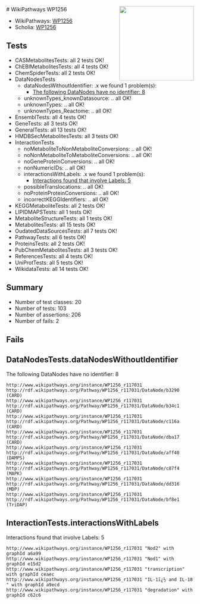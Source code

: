 <img style="float: right; width: 200px" src="https://upload.wikimedia.org/wikipedia/commons/thumb/8/83/Wplogo_with_text_500.png/640px-Wplogo_with_text_500.png" />
# WikiPathways WP1256

* WikiPathways: [WP1256](https://new.wikipathways.org/pathways/WP1256)
* Scholia: [WP1256](https://scholia.toolforge.org/wikipathways/WP1256)
## Tests
* CASMetabolitesTests: all 2 tests OK!
* ChEBIMetabolitesTests: all 4 tests OK!
* ChemSpiderTests: all 2 tests OK!
* DataNodesTests
    * dataNodesWithoutIdentifier: .x we found 1 problem(s):
        * [The following DataNodes have no identifier: 8](#d2d32fa7)
    * unknownTypes_knownDatasource: .. all OK!
    * unknownTypes: .. all OK!
    * unknownTypes_Reactome: .. all OK!
* EnsemblTests: all 4 tests OK!
* GeneTests: all 3 tests OK!
* GeneralTests: all 13 tests OK!
* HMDBSecMetabolitesTests: all 3 tests OK!
* InteractionTests
    * noMetaboliteToNonMetaboliteConversions: .. all OK!
    * noNonMetaboliteToMetaboliteConversions: .. all OK!
    * noGeneProteinConversions: .. all OK!
    * nonNumericIDs: .. all OK!
    * interactionsWithLabels: .x we found 1 problem(s):
        * [Interactions found that involve Labels: 5](#630d267c)
    * possibleTranslocations: .. all OK!
    * noProteinProteinConversions: .. all OK!
    * incorrectKEGGIdentifiers: .. all OK!
* KEGGMetaboliteTests: all 2 tests OK!
* LIPIDMAPSTests: all 1 tests OK!
* MetaboliteStructureTests: all 1 tests OK!
* MetabolitesTests: all 15 tests OK!
* OudatedDataSourcesTests: all 7 tests OK!
* PathwayTests: all 6 tests OK!
* ProteinsTests: all 2 tests OK!
* PubChemMetabolitesTests: all 3 tests OK!
* ReferencesTests: all 4 tests OK!
* UniProtTests: all 5 tests OK!
* WikidataTests: all 14 tests OK!


## Summary

* Number of test classes: 20
* Number of tests: 103
* Number of assertions: 206
* Number of fails: 2

## Fails

<a name="d2d32fa7" />

## DataNodesTests.dataNodesWithoutIdentifier

The following DataNodes have no identifier: 8
```
http://www.wikipathways.org/instance/WP1256_r117031 http://rdf.wikipathways.org/Pathway/WP1256_r117031/DataNode/b3290 (CARD)
http://www.wikipathways.org/instance/WP1256_r117031 http://rdf.wikipathways.org/Pathway/WP1256_r117031/DataNode/b34c1 (CARD)
http://www.wikipathways.org/instance/WP1256_r117031 http://rdf.wikipathways.org/Pathway/WP1256_r117031/DataNode/c116a (CARD)
http://www.wikipathways.org/instance/WP1256_r117031 http://rdf.wikipathways.org/Pathway/WP1256_r117031/DataNode/dba17 (CARD)
http://www.wikipathways.org/instance/WP1256_r117031 http://rdf.wikipathways.org/Pathway/WP1256_r117031/DataNode/aff40 (DAMPS)
http://www.wikipathways.org/instance/WP1256_r117031 http://rdf.wikipathways.org/Pathway/WP1256_r117031/DataNode/c87f4 (MAPK)
http://www.wikipathways.org/instance/WP1256_r117031 http://rdf.wikipathways.org/Pathway/WP1256_r117031/DataNode/dd316 (MDP)
http://www.wikipathways.org/instance/WP1256_r117031 http://rdf.wikipathways.org/Pathway/WP1256_r117031/DataNode/bf8e1 (TriDAP)
```

<a name="630d267c" />

## InteractionTests.interactionsWithLabels

Interactions found that involve Labels: 5
```
http://www.wikipathways.org/instance/WP1256_r117031 "Nod2" with graphId a6a99
http://www.wikipathways.org/instance/WP1256_r117031 "Nod1" with graphId e15d2
http://www.wikipathways.org/instance/WP1256_r117031 "transcription" with graphId ceaec
http://www.wikipathways.org/instance/WP1256_r117031 "IL-1ï¿½ and IL-18
" with graphId a9ecd
http://www.wikipathways.org/instance/WP1256_r117031 "degradation" with graphId c62c6
```

